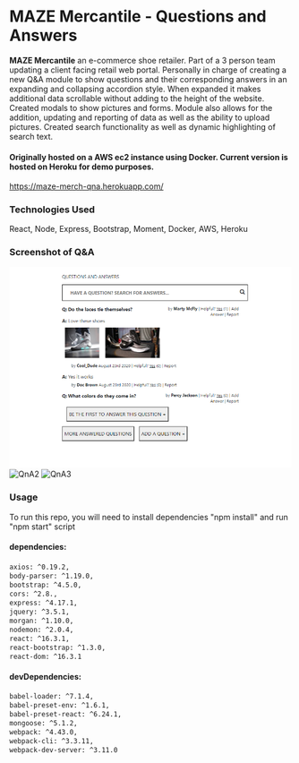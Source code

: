 # MAZE Mercantile - Questions and Answers

**MAZE Mercantile** an e-commerce shoe retailer.
Part of a 3 person team updating a client facing retail web portal.
Personally in charge of creating a new Q&A module to show questions and their corresponding answers in an expanding and collapsing accordion style.
When expanded it makes additional data scrollable without adding to the height of the website. Created modals to show pictures and forms.
Module also allows for the addition, updating and reporting of data as well as the ability to upload pictures.
Created search functionality as well as dynamic highlighting of search text.

#### Originally hosted on a AWS ec2 instance using Docker. Current version is hosted on Heroku for demo purposes.
https://maze-merch-qna.herokuapp.com/


### Technologies Used
React, Node, Express, Bootstrap, Moment, Docker, AWS, Heroku

### Screenshot of Q&A
![QnA1](/QnA1.png)
![QnA2](/QnA2.png)
![QnA3](/QnA3.png)

### Usage
To run this repo, you will need to install dependencies "npm install" and run "npm start" script

#### dependencies:
    axios: ^0.19.2,
    body-parser: ^1.19.0,
    bootstrap: ^4.5.0,
    cors: ^2.8.,
    express: ^4.17.1,
    jquery: ^3.5.1,
    morgan: ^1.10.0,
    nodemon: ^2.0.4,
    react: ^16.3.1,
    react-bootstrap: ^1.3.0,
    react-dom: ^16.3.1

 #### devDependencies:
    babel-loader: ^7.1.4,
    babel-preset-env: ^1.6.1,
    babel-preset-react: ^6.24.1,
    mongoose: ^5.1.2,
    webpack: ^4.43.0,
    webpack-cli: ^3.3.11,
    webpack-dev-server: ^3.11.0

